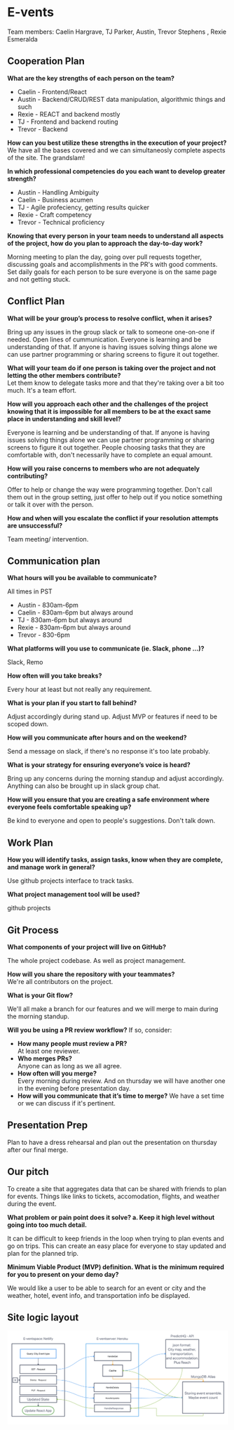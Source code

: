 # E-vents

Team members: Caelin Hargrave, TJ Parker, Austin, Trevor Stephens
, Rexie Esmeralda

## Cooperation Plan

**What are the key strengths of each person on the team?**

- Caelin - Frontend/React
- Austin - Backend/CRUD/REST data manipulation, algorithmic things and such
- Rexie - REACT and backend mostly
- TJ  - Frontend and backend routing
- Trevor - Backend 

**How can you best utilize these strengths in the execution of your project?**
We have all the bases covered and we can simultaneosly complete aspects of the site. The grandslam!

**In which professional competencies do you each want to develop greater strength?**

- Austin - Handling Ambiguity
- Caelin - Business acumen
- TJ - Agile profeciency, getting results quicker
- Rexie - Craft competency
- Trevor -  Technical proficiency

**Knowing that every person in your team needs to understand all aspects of the project, how do you plan to approach the day-to-day work?**

Morning meeting to plan the day, going over pull requests together, discussing goals and accomplishments in the PR's with good comments. Set daily goals for each person to be sure everyone is on the same page and not getting stuck.

## Conflict Plan

**What will be your group’s process to resolve conflict, when it arises?**  

Bring up any issues in the group slack or talk to someone one-on-one if needed. Open lines of cummunication. Everyone is learning and be understanding of that. If anyone is having issues solving things alone we can use partner programming or sharing screens to figure it out together.  

**What will your team do if one person is taking over the project and not letting the other members contribute?**  
Let them know to delegate tasks more and that they're taking over a bit too much. It's a team effort.  

**How will you approach each other and the challenges of the project knowing that it is impossible for all members to be at the exact same place in understanding and skill level?** 

Everyone is learning and be understanding of that. If anyone is having issues solving things alone we can use partner programming or sharing screens to figure it out together. People choosing tasks that they are comfortable with, don't necessarily have to complete an equal amount.  

**How will you raise concerns to members who are not adequately contributing?**  

Offer to help or change the way were programming together. Don't call them out in the group setting, just offer to help out if you notice something or talk it over with the person.  

**How and when will you escalate the conflict if your resolution attempts are unsuccessful?**  

Team meeting/ intervention.

## Communication plan

**What hours will you be available to communicate?**  

All times in PST

- Austin - 830am-6pm
- Caelin - 830am-6pm but always around
- TJ - 830am-6pm but always around
- Rexie - 830am-6pm but always around
- Trevor - 830-6pm 

**What platforms will you use to communicate (ie. Slack, phone …)?**  

Slack, Remo

**How often will you take breaks?**  

Every hour at least but not really any requirement.  

**What is your plan if you start to fall behind?**  

Adjust accordingly during stand up. Adjust MVP or features if need to be scoped down.  

**How will you communicate after hours and on the weekend?**  

Send a message on slack, if there's no response it's too late probably.  

**What is your strategy for ensuring everyone’s voice is heard?**  

Bring up any concerns during the morning standup and adjust accordingly. Anything can also be brought up in slack group chat.  

**How will you ensure that you are creating a safe environment where everyone feels comfortable speaking up?**  

Be kind to everyone and open to people's suggestions. Don't talk down.  

## Work Plan

**How you will identify tasks, assign tasks, know when they are complete, and manage work in general?**  

Use github projects interface to track tasks.  

**What project management tool will be used?**  

github projects

## Git Process

**What components of your project will live on GitHub?**  

The whole project codebase. As well as project management.

**How will you share the repository with your teammates?**  
We're all contributors on the project.  

**What is your Git flow?**  

We'll all make a branch for our features and we will merge to main during the morning standup.  

**Will you be using a PR review workflow?** If so, consider:

- **How many people must review a PR?**  
 At least one reviewer.
- **Who merges PRs?**  
Anyone can as long as we all agree.
- **How often will you merge?**  
Every morning during review. And on thursday we will have another one in the evening before presentation day.  
- **How will you communicate that it’s time to merge?**
We have a set time or we can discuss if it's pertinent.  

## Presentation Prep  

Plan to have a dress rehearsal and plan out the presentation on thursday after our final merge.  

## Our pitch

To create a site that aggregates data that can be shared with friends to plan for events. Things like links to tickets, accomodation, flights, and weather during the event.  

**What problem or pain point does it solve? a. Keep it high level without going into too much detail.**  

It can be difficult to keep friends in the loop when trying to plan events and go on trips. This can create an easy place for everyone to stay updated and plan for the planned trip.  

**Minimum Viable Product (MVP) definition.
What is the minimum required for you to present on your demo day?**  
  
We would like a user to be able to search for an event or city and the weather, hotel, event info, and transportation info be displayed.  

## Site logic layout
![invision board](./images/Invision%20Board.png)
